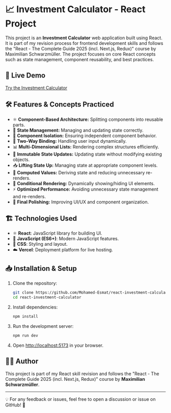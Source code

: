 # 📈 Investment Calculator - React Project

This project is an **Investment Calculator** web application built using React. It is part of my revision process for frontend development skills and follows the "React - The Complete Guide 2025 (incl. Next.js, Redux)" course by Maximilian Schwarzmüller. The project focuses on core React concepts such as state management, component reusability, and best practices.

## 🚀 Live Demo
[Try the Investment Calculator](https://react-investment-calculator-esmat.vercel.app/)

## 🛠️ Features & Concepts Practiced
- ⚛️ **Component-Based Architecture:** Splitting components into reusable parts.
- 🔄 **State Management:** Managing and updating state correctly.
- 🔹 **Component Isolation:** Ensuring independent component behavior.
- 🎯 **Two-Way Binding:** Handling user input dynamically.
- 📊 **Multi-Dimensional Lists:** Rendering complex structures efficiently.
- 🔗 **Immutable State Updates:** Updating state without modifying existing objects.
- 📥 **Lifting State Up:** Managing state at appropriate component levels.
- 🧠 **Computed Values:** Deriving state and reducing unnecessary re-renders.
- 🔀 **Conditional Rendering:** Dynamically showing/hiding UI elements.
- ⚡ **Optimized Performance:** Avoiding unnecessary state management and re-renders.
- 🎨 **Final Polishing:** Improving UI/UX and component organization.

## 🏗️ Technologies Used
- ⚛️ **React**: JavaScript library for building UI.
- 🚀 **JavaScript (ES6+)**: Modern JavaScript features.
- 🎨 **CSS**: Styling and layout.
- ☁️ **Vercel**: Deployment platform for live hosting.

## 📥 Installation & Setup
1. Clone the repository:
   ```sh
   git clone https://github.com/Mohamed-Esmat/react-investment-calculator.git
   cd react-investment-calculator
   ```
2. Install dependencies:
   ```sh
   npm install
   ```
3. Run the development server:
   ```sh
   npm run dev
   ```
4. Open [http://localhost:5173](http://localhost:5173) in your browser.

## 👨‍💻 Author
This project is part of my React skill revision and follows the "React - The Complete Guide 2025 (incl. Next.js, Redux)" course by **Maximilian Schwarzmüller**.

---
💡 For any feedback or issues, feel free to open a discussion or issue on GitHub! 🚀

